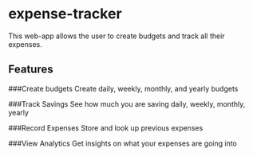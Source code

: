 # expense-tracker

This web-app allows the user to create budgets and track all their expenses.


## Features
###Create budgets
Create daily, weekly, monthly, and yearly budgets

###Track Savings
See how much you are saving daily, weekly, monthly, yearly

###Record Expenses
Store and look up previous expenses

###View Analytics
Get insights on what your expenses are going into

